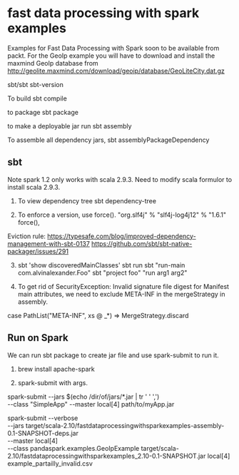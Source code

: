# fast data processing with spark examples

Examples for Fast Data Processing with Spark soon to be available from packt.
For the GeoIp example you will have to download and install the maxmind GeoIp database from http://geolite.maxmind.com/download/geoip/database/GeoLiteCity.dat.gz

sbt/sbt sbt-version

To build
	sbt compile

to package
	sbt package

to make a deployable jar run 
	sbt assembly

To assemble all dependency jars,
  sbt assemblyPackageDependency

## sbt 

Note spark 1.2 only works with scala 2.9.3. Need to modify scala formulor to install scala 2.9.3.

1. To view dependency tree
	sbt dependency-tree

2. To enforce a version, use force().
  "org.slf4j" % "slf4j-log4j12" % "1.6.1" force(),

  Eviction rule:
    https://typesafe.com/blog/improved-dependency-management-with-sbt-0137
    https://github.com/sbt/sbt-native-packager/issues/291

3. sbt 'show discoveredMainClasses'
   sbt run <args>
   sbt "run-main com.alvinalexander.Foo"
   sbt "project foo" "run arg1 arg2"


4. To get rid of SecurityException: Invalid signature file digest for Manifest main attributes,
we need to exclude META-INF in the mergeStrategy in assembly.

  case PathList("META-INF", xs @ _*) => MergeStrategy.discard


## Run on Spark

We can run sbt package to create jar file and use spark-submit to run it.

1. brew install apache-spark

2. spark-submit with args.

  spark-submit --jars $(echo /dir/of/jars/*.jar | tr ' ' ',') \
    --class "SimpleApp" --master local[4] path/to/myApp.jar

  spark-submit --verbose \
  --jars target/scala-2.10/fastdataprocessingwithsparkexamples-assembly-0.1-SNAPSHOT-deps.jar \
  --master local[4] \
  --class pandaspark.examples.GeoIpExample target/scala-2.10/fastdataprocessingwithsparkexamples_2.10-0.1-SNAPSHOT.jar local[4] example_partailly_invalid.csv 

